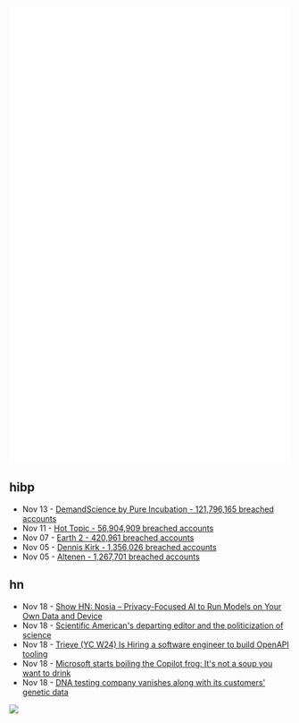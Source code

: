 ![Metrics](https://raw.githubusercontent.com/phixion/phixion/master/metrics.svg)

## hibp

<!--
for https://github.com/phixion/phixion/blob/main/.github/workflows/feeds.yml
-->
<!--START_SECTION:haveibeenpwnd-->
- Nov 13 - [DemandScience by Pure Incubation - 121,796,165 breached accounts](https://haveibeenpwned.com/PwnedWebsites#DemandScience)
- Nov 11 - [Hot Topic - 56,904,909 breached accounts](https://haveibeenpwned.com/PwnedWebsites#HotTopic)
- Nov 07 - [Earth 2 - 420,961 breached accounts](https://haveibeenpwned.com/PwnedWebsites#Earth2)
- Nov 05 - [Dennis Kirk - 1,356,026 breached accounts](https://haveibeenpwned.com/PwnedWebsites#DennisKirk)
- Nov 05 - [Altenen - 1,267,701 breached accounts](https://haveibeenpwned.com/PwnedWebsites#Altenen)
<!--END_SECTION:haveibeenpwnd-->

## hn

<!--
for https://github.com/phixion/phixion/blob/main/.github/workflows/feeds.yml
-->
<!--START_SECTION:hn-->
- Nov 18 - [Show HN: Nosia – Privacy-Focused AI to Run Models on Your Own Data and Device](https://github.com/nosia-ai/nosia)
- Nov 18 - [Scientific American's departing editor and the politicization of science](https://reason.com/2024/11/18/how-scientific-americans-departing-editor-helped-degrade-science/)
- Nov 18 - [Trieve (YC W24) Is Hiring a software engineer to build OpenAPI tooling](https://www.ycombinator.com/companies/trieve/jobs/arKjyiM-software-engineer-openapi-tooling)
- Nov 18 - [Microsoft starts boiling the Copilot frog: It's not a soup you want to drink](https://www.theregister.com/2024/11/18/opinion_piece_ai_tools/)
- Nov 18 - [DNA testing company vanishes along with its customers' genetic data](https://www.malwarebytes.com/blog/news/2024/11/dna-testing-company-vanishes-along-with-its-customers-genetic-data)
<!--END_SECTION:hn-->

<!--
for https://yhype.me
-->
![](https://hit.yhype.me/github/profile?user_id=13013670)

